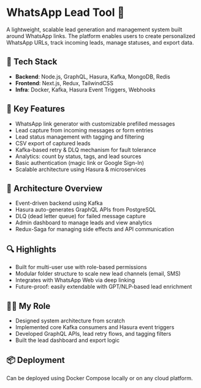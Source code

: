 # WhatsApp Lead Tool 📲

A lightweight, scalable lead generation and management system built around WhatsApp links. The platform enables users to create personalized WhatsApp URLs, track incoming leads, manage statuses, and export data.

## 🚀 Tech Stack

- **Backend**: Node.js, GraphQL, Hasura, Kafka, MongoDB, Redis
- **Frontend**: Next.js, Redux, TailwindCSS
- **Infra**: Docker, Kafka, Hasura Event Triggers, Webhooks

## 🔧 Key Features

- WhatsApp link generator with customizable prefilled messages
- Lead capture from incoming messages or form entries
- Lead status management with tagging and filtering
- CSV export of captured leads
- Kafka-based retry & DLQ mechanism for fault tolerance
- Analytics: count by status, tags, and lead sources
- Basic authentication (magic link or Google Sign-In)
- Scalable architecture using Hasura & microservices

## 🧩 Architecture Overview

- Event-driven backend using Kafka
- Hasura auto-generates GraphQL APIs from PostgreSQL
- DLQ (dead letter queue) for failed message capture
- Admin dashboard to manage leads and view analytics
- Redux-Saga for managing side effects and API communication

## 🔍 Highlights

- Built for multi-user use with role-based permissions
- Modular folder structure to scale new lead channels (email, SMS)
- Integrates with WhatsApp Web via deep linking
- Future-proof: easily extendable with GPT/NLP-based lead enrichment

## 👨‍💻 My Role

- Designed system architecture from scratch
- Implemented core Kafka consumers and Hasura event triggers
- Developed GraphQL APIs, lead retry flows, and tagging filters
- Built the lead dashboard and export logic

## 📦 Deployment

Can be deployed using Docker Compose locally or on any cloud platform.
